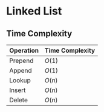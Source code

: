# Linked List

## Time Complexity
| Operation | Time Complexity |
| --------- | --------------- |
| Prepend   | $O(1)$          |
| Append    | $O(1)$          |
| Lookup    | $O(n)$          |
| Insert    | $O(n)$          |
| Delete    | $O(n)$          |